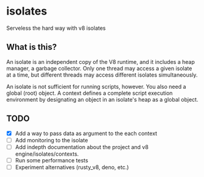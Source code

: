 # isolates
Serveless the hard way with v8 isolates

## What is this?

An isolate is an independent copy of the V8 runtime, and it includes a heap manager, a garbage collector. Only one thread may access a given isolate at a time, but different threads may access different isolates simultaneously.

An isolate is not sufficient for running scripts, however. You also need a global (root) object. A context defines a complete script execution environment by designating an object in an isolate's heap as a global object.

## TODO

- [X] Add a way to pass data as argument to the each context
- [ ] Add monitoring to the isolate
- [ ] Add indepth documentation about the project and v8 engine/isolates/contexts.
- [ ] Run some performance tests
- [ ] Experiment alternatives (rusty_v8, deno, etc.) 